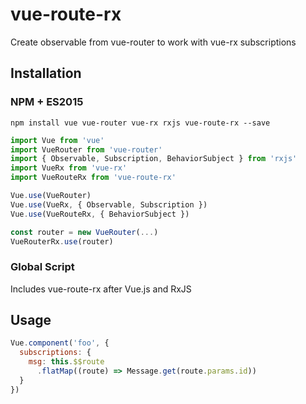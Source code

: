 # vue-route-rx

Create observable from vue-router to work with vue-rx subscriptions

## Installation

### NPM + ES2015
```
npm install vue vue-router vue-rx rxjs vue-route-rx --save
```

```js
import Vue from 'vue'
import VueRouter from 'vue-router'
import { Observable, Subscription, BehaviorSubject } from 'rxjs'
import VueRx from 'vue-rx'
import VueRouteRx from 'vue-route-rx'

Vue.use(VueRouter)
Vue.use(VueRx, { Observable, Subscription })
Vue.use(VueRouteRx, { BehaviorSubject })

const router = new VueRouter(...)
VueRouterRx.use(router)
```

### Global Script

Includes vue-route-rx after Vue.js and RxJS

## Usage

```js
Vue.component('foo', {
  subscriptions: {
    msg: this.$$route
      .flatMap((route) => Message.get(route.params.id))
  }
})
```


